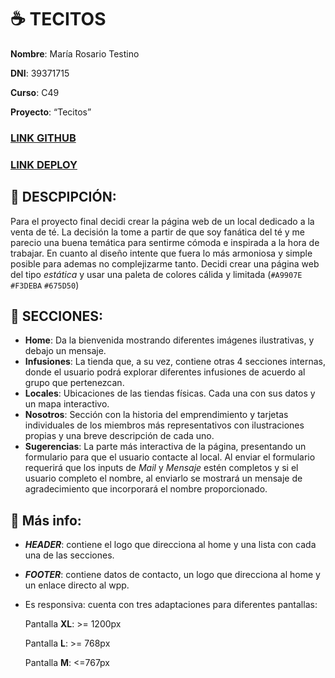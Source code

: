 # :coffee: TECITOS

**Nombre**: María Rosario Testino

**DNI**: 39371715

**Curso**: C49 

**Proyecto**: “Tecitos”

### **[LINK GITHUB](https://github.com/RoTestu/testino_final_bam)**

### **[LINK DEPLOY](https://rotestu.github.io/testino_final_bam/)**

## :cherry_blossom: DESCPIPCIÓN:
Para el proyecto final decidi crear la página web de un local dedicado a la venta de té. La decisión la tome a partir de que soy fanática del té y me parecio una buena temática para sentirme cómoda e inspirada a la hora de trabajar. En cuanto al diseño intente que fuera lo más armoniosa y simple posible para ademas no complejizarme tanto. Decidi crear una página web del tipo *estática* y usar una paleta de colores cálida y limitada (`#A9907E` `#F3DEBA` `#675D50`)

## :herb: SECCIONES:
* **Home**: Da la bienvenida mostrando diferentes imágenes ilustrativas, y debajo un mensaje.
* **Infusiones**: La tienda que, a su vez, contiene otras 4 secciones internas, donde el usuario podrá explorar diferentes infusiones de acuerdo al grupo que pertenezcan.
* **Locales**: Ubicaciones de las tiendas físicas. Cada una con sus datos y un mapa interactivo.
* **Nosotros**:  Sección con la historia del emprendimiento y tarjetas individuales de los miembros más representativos con ilustraciones propias y una breve descripción de cada uno.
* **Sugerencias**: La parte más interactiva de la página, presentando un formulario para que el usuario contacte al local. Al enviar el formulario requerirá que los inputs de *Mail* y *Mensaje* estén completos y si el usuario completo el nombre, al enviarlo se mostrará un mensaje de agradecimiento que incorporará el nombre proporcionado.

## :blossom: Más info:
* ***HEADER***: contiene el logo que direcciona al home y una lista con cada una de las secciones.
* ***FOOTER***: contiene datos de contacto, un logo que direcciona al home y un enlace directo al wpp.
* Es responsiva: cuenta con tres adaptaciones para diferentes pantallas:

   Pantalla **XL**: >= 1200px

   Pantalla **L**: >= 768px

   Pantalla **M**: <=767px